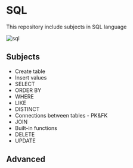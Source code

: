 # SQL
This repository include subjects in SQL language

![sql](https://user-images.githubusercontent.com/29695545/46472992-89ea3300-c7e7-11e8-95bb-b47507b6f6cb.jpg)

## Subjects

* Create table
* Insert values
* SELECT
* ORDER BY
* WHERE
* LIKE
* DISTINCT
* Connections between tables - PK&FK
* JOIN
* Built-in functions
* DELETE
* UPDATE

## Advanced
